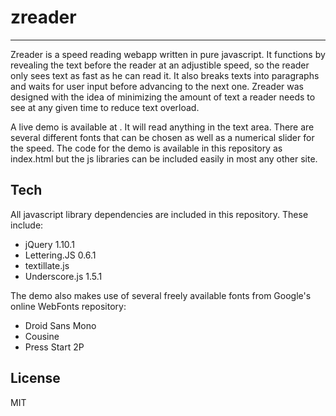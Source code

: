 # zreader
-----

Zreader is a speed reading webapp written in pure javascript. It functions by revealing the text before the reader at an adjustible speed, so the reader only sees text as fast as he can read it.  It also breaks texts into paragraphs and waits for user input before advancing to the next one. Zreader was designed with the idea of minimizing the amount of text a reader needs to see at any given time to reduce text overload.

A live demo is available at . It will read anything in the text area.  There are several different fonts that can be chosen as well as a numerical slider for the speed.  The code for the demo is available in this repository as index.html but the js libraries can be included easily in most any other site.

Tech
----- 

All javascript library dependencies are included in this repository.  These include:
- jQuery 1.10.1
- Lettering.JS 0.6.1
- textillate.js
- Underscore.js 1.5.1

The demo also makes use of several freely available fonts from Google's online WebFonts repository:
- Droid Sans Mono
- Cousine
- Press Start 2P

License
-

MIT
